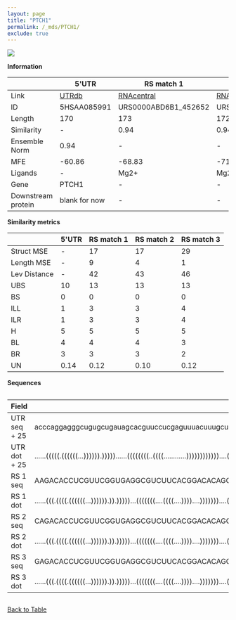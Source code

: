 ```yaml
---
layout: page
title: "PTCH1"
permalink: /_mds/PTCH1/
exclude: true
---
```




![](../../alns_9.28.22/aln_5HSAA085991_0.944.png?raw=true)


**Information**

| | 5'UTR       | RS match 1   | RS match 2  | RS match 3 |
| ---- | ----------- | ----------- | ----------- | ----------- |
| Link | <a href="http://utrdb.ba.itb.cnr.it/getutr/5HSAA085991/1" target="_blank" rel="noopener noreferrer">UTRdb</a>   | <a href="https://rnacentral.org/rna/URS0000ABD6B1/452652" target="_blank" rel="noopener noreferrer">RNAcentral</a>     |<a href="https://rnacentral.org/rna/URS0000C4E44F/2064" target="_blank" rel="noopener noreferrer">RNAcentral</a>  | <a href="https://rnacentral.org/rna/URS0000D905DC/235985" target="_blank" rel="noopener noreferrer">RNAcentral</a>   |
| ID | 5HSAA085991     | URS0000ABD6B1_452652     | URS0000C4E44F_2064     | URS0000D905DC_235985     |
| Length | 170     |  173    | 172   |  169    |
| Similarity | - | 0.94 | 0.94 | 0.94 |
| Ensemble Norm | 0.94 | - | - | - |
| MFE | -60.86 | -68.83 | -71.55 | -65.33 |
| Ligands | - | Mg2+ | Mg2+ | Mg2+ |
| Gene | PTCH1 | - | - | - |
| Downstream protein | blank for now    |    -    | -  | - |


**Similarity metrics**

| | 5'UTR       | RS match 1   | RS match 2  | RS match 3 |
| ---- | ----------- | ----------- | ----------- | ----------- |
| Struct MSE | - | 17 | 17 | 29 |
| Length MSE | - | 9 | 4 | 1 |
| Lev Distance | - | 42 | 43 | 46 |
| UBS| 10 | 13 | 13 | 13 |
| BS | 0 | 0 | 0 | 0 |
| ILL | 1 | 3 | 3 | 4 |
| ILR | 1 | 3 | 3 | 4 |
| H | 5 | 5 | 5 | 5 |
| BL | 4 | 4 | 4 | 3 |
| BR | 3 | 3 | 3 | 2 |
| UN | 0.14 | 0.12 | 0.10 | 0.12 |

**Sequences**


<div style="overflow-x:auto;">

<table>
<colgroup>
<col width="30%" />
<col width="70%" />
</colgroup>
<thead>
<tr class="header">
<th>Field</th>
<th>Description</th>
</tr>
</thead>
<tbody>
<tr>
<td markdown="span">UTR seq + 25 </td>
<td markdown="span"> acccaggagggcugugcugauagcacguuccucgaguuuacuuugcuuuccuugaguuuauuguaaagggguaaaguuuucggauccgucacgugacccugacagguccugccuauggcgcggcagaccacccacgccgagggccATGGGGAAGGCTACTGGCCGGAAAG </td>
</tr>
<tr>
<td markdown="span">UTR dot + 25  </td>
<td markdown="span"> ......(((((.((((((...)))))).)))))......((((((((..((((............))))))))))))....(((((.((((........)))).)))))(.((((((((.((((...........))))...)))))))).).((((...))))......
</td>
</tr>


<tr>
<td markdown="span">RS 1 seq </td>
<td markdown="span"> AAGACACCUCGUUCGGUGAGGCGUCUUCACGGACACAGGCCACUGAUCCCACCCGUCGAGAGACGCUCCGGAUCAGGACAGGUCUCCCCGGCCCAAGGGGUGAUCCCAAGUGGCUUCCCCACCGUCGGGGACACGCCGUGGAGUGCCAAAGCUCUGACGAGUUGGGGUGUGCC
</td>
</tr>


<tr>
<td markdown="span">RS 1 dot </td>
<td markdown="span"> ......(((.((((.((((((...)))))).)).)))))...(((((((....((((....))))....)))))))....((((.((((.......)))).))))(((..((((.(((((......)))))...)))))))...(((..(((((....)))))..))).....
</td>
</tr>


<tr>
<td markdown="span">RS 2 seq </td>
<td markdown="span"> CAGACACCUCGUUCGGUGAGGCGUCUUCACGGACACAGGCCACUGAUCCCACCCGUCGAGAGACGCUCCGGAUCAGGACAGGUCUCCCCGGCCCAAGGGGUGACCCCAAGUGGCUUCCCCUGACCGGGGACACGCCGUGGAGUGCCAAAGCUCUGACGAGUAGGGGUGCGCC
</td>
</tr>


<tr>
<td markdown="span">RS 2 dot </td>
<td markdown="span"> ......(((.((((.((((((...)))))).)).)))))...(((((((....((((....))))....)))))))....((((.((((.......)))).))))(((..((((.(((((.....)))))...))))))).(((((...((((....))))...)))))...
</td>
</tr>


<tr>
<td markdown="span">RS 3 seq </td>
<td markdown="span"> GAGACACCUCGUUCGGUGAGGCGUCUUCACGGACACAGGCCACUGAUCCCAACCGUCGAGAGACGCUCCGGAUCAGGACACCUCUUCCCGACCUAAGGGUUGAGGCCAAGUGGCUGCACGCGAGUGCUACGCCGUGGAGUGCCAAAGCUCUGACGAGUUGGGGUGUACC
</td>
</tr>


<tr>
<td markdown="span">RS 3 dot </td>
<td markdown="span"> ......(((.((((.((((((...)))))).)).)))))...(((((((....((((....))))....)))))))....((((..(((.......)))..))))(((..((((.((((....))))...)))))))...(((..(((((....)))))..))).....
</td>
</tr>

</tbody>
</table>


</div>


[Back to Table](../../display)
